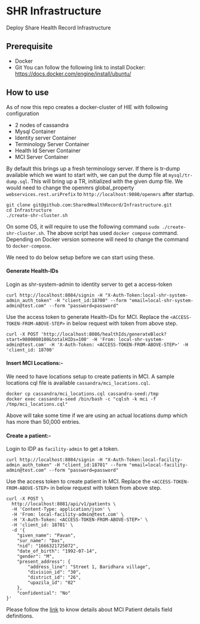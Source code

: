 # SHR Infrastructure
Deploy Share Health Record Infrastructure

## Prerequisite
* Docker
* Git
You can follow the following link to install Docker:
https://docs.docker.com/engine/install/ubuntu/

## How to use
As of now this repo creates a docker-cluster of HIE with following configuration
* 2 nodes of cassandra
* Mysql Container
* Identity server Container
* Terminology Server Container
* Health Id Server Container
* MCI Server Container

By default this brings up a fresh terminology server. If there is tr-dump available which we want to start with, we can put the dump file at `mysql/tr-dump.sql`. This will bring up a TR, initialized with the given dump file. We would need to change the openmrs global_property `webservices.rest.uriPrefix` to `http://localhost:9080/openmrs` after startup.


```
git clone git@github.com:SharedHealthRecord/Infrastructure.git
cd Infrastructure
./create-shr-cluster.sh
```
On some OS, it will require to use the following command `sudo ./create-shr-cluster.sh`. The above script has used `docker compose` command. Depending on Docker version someone will need to change the command to `docker-compose`.


We need to do below setup before we can start using these.


#### Generate Health-IDs
Login as shr-system-admin to identity server to get a access-token
```
curl http://localhost:8084/signin -H "X-Auth-Token:local-shr-system-admin_auth_token" -H "client_id:18700" --form "email=local-shr-system-admin@test.com" --form "password=password"
```
Use the access token to generate Health-IDs for MCI. Replace the `<ACCESS-TOKEN-FROM-ABOVE-STEP>` in below request with token from above step. 
```
curl -X POST 'http://localhost:8086/healthIds/generateBlock?start=9800000100&totalHIDs=100' -H 'From: local-shr-system-admin@test.com' -H 'X-Auth-Token: <ACCESS-TOKEN-FROM-ABOVE-STEP>' -H 'client_id: 18700'
```

#### Insert MCI Locations:-
We need to have locations setup to create patients in MCI. A sample locations cql file is available `cassandra/mci_locations.cql`.

```
docker cp cassandra/mci_locations.cql cassandra-seed:/tmp
docker exec cassandra-seed /bin/bash -c "cqlsh -k mci -f /tmp/mci_locations.cql"
```
Above will take some time if we are using an actual locations dump which has more than 50,000 entries.

#### Create a patient:-
Login to IDP as `facility-admin` to get a token.
```
curl http://localhost:8084/signin -H "X-Auth-Token:local-facility-admin_auth_token" -H "client_id:18701" --form "email=local-facility-admin@test.com" --form "password=password"
```
Use the access token to create patient in MCI. Replace the `<ACCESS-TOKEN-FROM-ABOVE-STEP>` in below request with token from above step. 
```
curl -X POST \
  http://localhost:8081/api/v1/patients \
  -H 'Content-Type: application/json' \
  -H 'From: local-facility-admin@test.com' \
  -H 'X-Auth-Token: <ACCESS-TOKEN-FROM-ABOVE-STEP>' \
  -H 'client_id: 18701' \
  -d '{
    "given_name": "Pavan",
    "sur_name": "Das",
    "nid": "1666321725072",
    "date_of_birth": "1992-07-14",
    "gender": "M",
    "present_address": {
        "address_line": "Street 1, Baridhara village",
        "division_id": "30",
        "district_id": "26",
        "upazila_id": "02"
    },
    "confidential": "No"
}'
```
Please follow the [link](https://sharedhealth.atlassian.net/wiki/spaces/docs/pages/48201741/MCI+Patient+Create+Validations) to know details about MCI Patient details field definitions.
